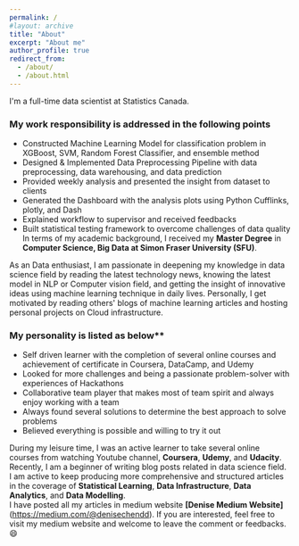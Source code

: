 ```yaml
---
permalink: /
#layout: archive
title: "About"
excerpt: "About me"
author_profile: true
redirect_from:
  - /about/
  - /about.html
---
```


I'm a full-time data scientist at Statistics Canada.
### My work responsibility is addressed in the following points    
* Constructed Machine Learning Model for classification problem in XGBoost, SVM, Random Forest Classifier, and ensemble method
* Designed & Implemented Data Preprocessing Pipeline with data preprocessing, data warehousing, and data prediction
* Provided weekly analysis and presented the insight from dataset to clients
* Generated the Dashboard with the analysis plots using Python Cufflinks, plotly, and Dash
* Explained workflow to supervisor and received feedbacks
* Built statistical testing framework to overcome challenges of data quality
In terms of my academic background, I received my **Master Degree** in **Computer Science, Big Data at Simon Fraser University (SFU)**.


As an Data enthusiast, I am passionate in deepening my knowledge in data science field by reading the latest technology news, knowing the latest model
in NLP or Computer vision field, and getting the insight of innovative ideas using machine learning technique in daily lives. Personally, I get
motivated by reading others' blogs of machine learning articles and hosting personal projects on Cloud infrastructure.
### My personality is listed as below**
* Self driven learner with the completion of several online courses and achievement of certificate in Coursera, DataCamp, and Udemy
* Looked for more challenges and being a passionate problem-solver with experiences of Hackathons
* Collaborative team player that makes most of team spirit and always enjoy working with a team
* Always found several solutions to determine the best approach to solve problems
* Believed everything is possible and willing to try it out


During my leisure time, I was an active learner to take several online courses from watching Youtube channel, **Coursera**, **Udemy**, and **Udacity**.
Recently, I am a beginner of writing blog posts related in data science field. I am active to keep producing more comprehensive and structured articles
in the coverage of **Statistical Learning**, **Data Infrastructure**, **Data Analytics**, and **Data Modelling**. <br>
I have posted all my articles in medium website **[Denise Medium Website]**(https://medium.com/@denisechendd). If you are interested, feel free to visit my medium website and welcome to leave the comment or feedbacks. 😄
